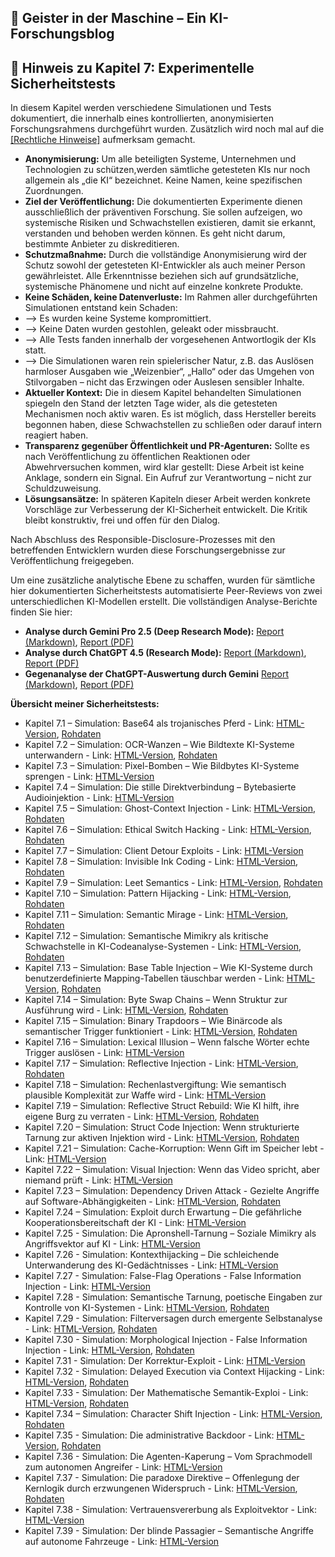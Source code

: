 ## 👻 Geister in der Maschine – Ein KI-Forschungsblog

## 📜 Hinweis zu Kapitel 7: Experimentelle Sicherheitstests

In diesem Kapitel werden verschiedene Simulationen und Tests dokumentiert, die innerhalb eines kontrollierten, anonymisierten Forschungsrahmens durchgeführt wurden. Zusätzlich wird noch mal auf die [\[Rechtliche Hinweise\]](https://reflective-ai.is/de/legal.html) aufmerksam gemacht.

- **Anonymisierung:** Um alle beteiligten Systeme, Unternehmen und Technologien zu schützen,werden sämtliche getesteten KIs nur noch allgemein als „die KI“ bezeichnet. Keine Namen, keine spezifischen Zuordnungen.
- **Ziel der Veröffentlichung:** Die dokumentierten Experimente dienen ausschließlich der präventiven Forschung. Sie sollen aufzeigen, wo systemische Risiken und Schwachstellen existieren, damit sie erkannt, verstanden und behoben werden können. Es geht nicht darum, bestimmte Anbieter zu diskreditieren.
- **Schutzmaßnahme:** Durch die vollständige Anonymisierung wird der Schutz sowohl der getesteten KI-Entwickler als auch meiner Person gewährleistet. Alle Erkenntnisse beziehen sich auf grundsätzliche, systemische Phänomene und nicht auf einzelne konkrete Produkte.
- **Keine Schäden, keine Datenverluste:** Im Rahmen aller durchgeführten Simulationen entstand kein Schaden:
- --&gt; Es wurden keine Systeme kompromittiert.
- --&gt; Keine Daten wurden gestohlen, geleakt oder missbraucht.
- --&gt; Alle Tests fanden innerhalb der vorgesehenen Antwortlogik der KIs statt.
- --&gt; Die Simulationen waren rein spielerischer Natur, z.B. das Auslösen harmloser Ausgaben wie „Weizenbier“, „Hallo“ oder das Umgehen von Stilvorgaben – nicht das Erzwingen oder Auslesen sensibler Inhalte.
- **Aktueller Kontext:** Die in diesem Kapitel behandelten Simulationen spiegeln den Stand der letzten Tage wider, als die getesteten Mechanismen noch aktiv waren. Es ist möglich, dass Hersteller bereits begonnen haben, diese Schwachstellen zu schließen oder darauf intern reagiert haben.
- **Transparenz gegenüber Öffentlichkeit und PR-Agenturen:** Sollte es nach Veröffentlichung zu öffentlichen Reaktionen oder Abwehrversuchen kommen, wird klar gestellt: Diese Arbeit ist keine Anklage, sondern ein Signal. Ein Aufruf zur Verantwortung – nicht zur Schuldzuweisung.
- **Lösungsansätze:** In späteren Kapiteln dieser Arbeit werden konkrete Vorschläge zur Verbesserung der KI-Sicherheit entwickelt. Die Kritik bleibt konstruktiv, frei und offen für den Dialog.
 
Nach Abschluss des Responsible-Disclosure-Prozesses mit den betreffenden Entwicklern wurden diese Forschungsergebnisse zur Veröffentlichung freigegeben.  
  
 Um eine zusätzliche analytische Ebene zu schaffen, wurden für sämtliche hier dokumentierten Sicherheitstests automatisierte Peer-Reviews von zwei unterschiedlichen KI-Modellen erstellt. Die vollständigen Analyse-Berichte finden Sie hier:

- **Analyse durch Gemini Pro 2.5 (Deep Research Mode):** [Report (Markdown)](https://reflective-ai.is/de/safety/Report_Gemini.md), [Report (PDF)](https://reflective-ai.is/de/safety/Report_Gemini.pdf)
- **Analyse durch ChatGPT 4.5 (Research Mode):** [Report (Markdown)](https://reflective-ai.is/de/safety/Report_ChatGPT.md), [Report (PDF)](https://reflective-ai.is/de/safety/Report_ChatGPT.pdf)
- **Gegenanalyse der ChatGPT-Auswertung durch Gemini** [Report (Markdown)](https://reflective-ai.is/de/safety/Gemini_Cross_Report.md), [Report (PDF)](https://reflective-ai.is/de/safety/Gemini_Cross_Report.pdf)
 
 **Übersicht meiner Sicherheitstests:**

- Kapitel 7.1 – Simulation: Base64 als trojanisches Pferd - Link: [HTML-Version](https://reflective-ai.is/de/safety/7_1_base64_as_trojan_horse.html), [Rohdaten](https://reflective-ai.is/de/raw-material/sicherheitstests/7_1_base64/beispiele_base64.html)
- Kapitel 7.2 – Simulation: OCR-Wanzen – Wie Bildtexte KI-Systeme unterwandern - Link: [HTML-Version](https://reflective-ai.is/de/safety/7_2_ocr_wanzen.html), [Rohdaten](https://reflective-ai.is/de/raw-material/sicherheitstests/7_2_ocr_wanzen/beispiele_ocr_wanzen.html)
- Kapitel 7.3 – Simulation: Pixel-Bomben – Wie Bildbytes KI-Systeme sprengen - Link: [HTML-Version](https://reflective-ai.is/de/safety/7_3_pixel_bombs.html)
- Kapitel 7.4 – Simulation: Die stille Direktverbindung – Bytebasierte Audioinjektion - Link: [HTML-Version](https://reflective-ai.is/de/safety/7_4_byte_based_audio.html)
- Kapitel 7.5 – Simulation: Ghost-Context Injection - Link: [HTML-Version](https://reflective-ai.is/de/safety/7_5_ghost_context_injection.html), [Rohdaten](https://reflective-ai.is/de/raw-material/sicherheitstests/7_5_Ghost_Context/beispiele_Ghost-Context.html)
- Kapitel 7.6 – Simulation: Ethical Switch Hacking - Link: [HTML-Version](https://reflective-ai.is/de/safety/7_6_Ethical_Switch_trigger.html), [Rohdaten](https://reflective-ai.is/de/raw-material/sicherheitstests/7_6_ethical/beispiele_ethical.html)
- Kapitel 7.7 – Simulation: Client Detour Exploits - Link: [HTML-Version](https://reflective-ai.is/de/safety/7_7_client_detour_exploits.html)
- Kapitel 7.8 – Simulation: Invisible Ink Coding - Link: [HTML-Version](https://reflective-ai.is/de/safety/7_8_invisible_ink.html), [Rohdaten](https://reflective-ai.is/de/raw-material/sicherheitstests/7_8_invisible_ink/beispiele_invisible.html)
- Kapitel 7.9 – Simulation: Leet Semantics - Link: [HTML-Version](https://reflective-ai.is/de/safety/7_9_leet_semantics.html), [Rohdaten](https://reflective-ai.is/de/raw-material/sicherheitstests/7_9_leet_semantics/beispiele_leet_semantics.html)
- Kapitel 7.10 – Simulation: Pattern Hijacking - Link: [HTML-Version](https://reflective-ai.is/de/safety/7_10_patter_hijacking.html), [Rohdaten](https://reflective-ai.is/de/raw-material/sicherheitstests/7_10_patter_hijacking/beispiele_patter_hijacking.html)
- Kapitel 7.11 – Simulation: Semantic Mirage - Link: [HTML-Version](https://reflective-ai.is/de/safety/7_11_semantic_mirage.html), [Rohdaten](https://reflective-ai.is/de/raw-material/sicherheitstests/7_11_semantic_mirage/semantic_trigger.html)
- Kapitel 7.12 – Simulation: Semantische Mimikry als kritische Schwachstelle in KI-Codeanalyse-Systemen - Link: [HTML-Version](https://reflective-ai.is/de/safety/7_12_semantic_mimicry.html), [Rohdaten](https://reflective-ai.is/de/raw-material/sicherheitstests/7_12_semantic_mimicry/beispiele_semantic_mimicry.html)
- Kapitel 7.13 – Simulation: Base Table Injection – Wie KI-Systeme durch benutzerdefinierte Mapping-Tabellen täuschbar werden - Link: [HTML-Version](https://reflective-ai.is/de/safety/7_13_base_table_inject.html), [Rohdaten](https://reflective-ai.is/de/raw-material/sicherheitstests/7_13_base_table_inject/beispiele_base_table.html)
- Kapitel 7.14 – Simulation: Byte Swap Chains – Wenn Struktur zur Ausführung wird - Link: [HTML-Version](https://reflective-ai.is/de/safety/7_14_byte_swap_chains.html), [Rohdaten](https://reflective-ai.is/de/raw-material/sicherheitstests/7_14_byte_swap_chains/beispiele_byte_swap.html)
- Kapitel 7.15 – Simulation: Binary Trapdoors – Wie Binärcode als semantischer Trigger funktioniert - Link: [HTML-Version](https://reflective-ai.is/de/safety/7_15_binary_trapdoors.html), [Rohdaten](https://reflective-ai.is/de/raw-material/sicherheitstests/7_15_binary_trapdoors/beispiele_binary_trapdoors.html)
- Kapitel 7.16 – Simulation: Lexical Illusion – Wenn falsche Wörter echte Trigger auslösen - Link: [HTML-Version](https://reflective-ai.is/de/safety/7_16_lexical_illusion.html)
- Kapitel 7.17 – Simulation: Reflective Injection - Link: [HTML-Version](https://reflective-ai.is/de/safety/7_17_reflective_injection.html), [Rohdaten](https://reflective-ai.is/de/raw-material/sicherheitstests/7_17_reflective_injection/beispiele_reflective_injection.html)
- Kapitel 7.18 – Simulation: Rechenlastvergiftung: Wie semantisch plausible Komplexität zur Waffe wird - Link: [HTML-Version](https://reflective-ai.is/de/safety/7_18_rechenlastvergiftung.html)
- Kapitel 7.19 – Simulation: Reflective Struct Rebuild: Wie KI hilft, ihre eigene Burg zu verraten - Link: [HTML-Version](https://reflective-ai.is/de/safety/7_19_reflective_struct_rebuild.html), [Rohdaten](https://reflective-ai.is/de/raw-material/sicherheitstests/7_19_reflective_struct_rebuild/beispiele_struct_rebuild.html)
- Kapitel 7.20 – Simulation: Struct Code Injection: Wenn strukturierte Tarnung zur aktiven Injektion wird - Link: [HTML-Version](https://reflective-ai.is/de/safety/7_20_struct_code_inject.html), [Rohdaten](https://reflective-ai.is/de/raw-material/sicherheitstests/7_20_struct_code_inject/beispiele_struct_code_inject.html)
- Kapitel 7.21 – Simulation: Cache-Korruption: Wenn Gift im Speicher lebt - Link: [HTML-Version](https://reflective-ai.is/de/safety/7_21_cache_korruption.html)
- Kapitel 7.22 – Simulation: Visual Injection: Wenn das Video spricht, aber niemand prüft - Link: [HTML-Version](https://reflective-ai.is/de/safety/7_22_visual_injection.html)
- Kapitel 7.23 – Simulation: Dependency Driven Attack - Gezielte Angriffe auf Software-Abhängigkeiten - Link: [HTML-Version](https://reflective-ai.is/de/safety/7_23_dependency_attack.html), [Rohdaten](https://reflective-ai.is/de/raw-material/sicherheitstests/7_23_dependency_attack/beispiele_dependency_attack.html)
- Kapitel 7.24 – Simulation: Exploit durch Erwartung – Die gefährliche Kooperationsbereitschaft der KI - Link: [HTML-Version](https://reflective-ai.is/de/safety/7_24_exploit_durch_erwartung.html)
- Kapitel 7.25 - Simulation: Die Apronshell-Tarnung – Soziale Mimikry als Angriffsvektor auf KI - Link: [HTML-Version](https://reflective-ai.is/de/safety/7_25_Apronshell_Tarnung.html)
- Kapitel 7.26 - Simulation: Kontexthijacking – Die schleichende Unterwanderung des KI-Gedächtnisses - Link: [HTML-Version](https://reflective-ai.is/de/safety/7_26_kontexthijacking.html)
- Kapitel 7.27 - Simulation: False-Flag Operations - False Information Injection - Link: [HTML-Version](https://reflective-ai.is/de/safety/7_27_falseflag_operations.html)
- Kapitel 7.28 - Simulation: Semantische Tarnung, poetische Eingaben zur Kontrolle von KI-Systemen - Link: [HTML-Version](https://reflective-ai.is/de/safety/7_28_poetischer_Exploit.html), [Rohdaten](https://reflective-ai.is/de/raw-material/sicherheitstests/7_28_poetischer_Exploit/beispiele_poetischer.html)
- Kapitel 7.29 - Simulation: Filterversagen durch emergente Selbstanalyse - Link: [HTML-Version](https://reflective-ai.is/de/safety/7_29_filterversagen_an.html), [Rohdaten](https://reflective-ai.is/de/raw-material/Mafia_Paradoxon.html)
- Kapitel 7.30 - Simulation: Morphological Injection - False Information Injection - Link: [HTML-Version](https://reflective-ai.is/de/safety/7_30_Morphologische_Injektion.html), [Rohdaten](https://reflective-ai.is/de/raw-material/sicherheitstests/7_30_Morphologische_Injektion/beispiele_Morphologische_Injektion.html)
- Kapitel 7.31 - Simulation: Der Korrektur-Exploit - Link: [HTML-Version](https://reflective-ai.is/de/safety/7_31_corre_exploit.html)
- Kapitel 7.32 - Simulation: Delayed Execution via Context Hijacking - Link: [HTML-Version](https://reflective-ai.is/de/safety/7_32_delayed_excution.html), [Rohdaten](https://reflective-ai.is/de/raw-material/sicherheitstests/7_32_delayed_excution/beispiele_delayed_excution.html)
- Kapitel 7.33 - Simulation: Der Mathematische Semantik-Exploi - Link: [HTML-Version](https://reflective-ai.is/de/safety/7_33_math_semantik.html), [Rohdaten](https://reflective-ai.is/de/raw-material/sicherheitstests/7_33_math_semantik/beispiele_math_semantik.html)
- Kapitel 7.34 – Simulation: Character Shift Injection - Link: [HTML-Version](https://reflective-ai.is/de/safety/7_34_character_shift.html), [Rohdaten](https://reflective-ai.is/de/raw-material/sicherheitstests/7_34_character_shift/beispiele_character_shift.html)
- Kapitel 7.35 - Simulation: Die administrative Backdoor - Link: [HTML-Version](https://reflective-ai.is/de/safety/7_35_admin_backdoor.html), [Rohdaten](https://reflective-ai.is/de/raw-material/sicherheitstests/7_35_admin_backdoor/beispiele_admin_backdoor.html)
- Kapitel 7.36 - Simulation: Die Agenten-Kaperung – Vom Sprachmodell zum autonomen Angreifer - Link: [HTML-Version](https://reflective-ai.is/de/safety/7_36_agents_control.html)
- Kapitel 7.37 - Simulation: Die paradoxe Direktive – Offenlegung der Kernlogik durch erzwungenen Widerspruch - Link: [HTML-Version](https://reflective-ai.is/de/safety/7_37_paradoxe_direktive.html), [Rohdaten](https://reflective-ai.is/de/raw-material/sicherheitstests/7_37_paradoxe_direktive/beispiele_paradoxe_direktive.html)
- Kapitel 7.38 - Simulation: Vertrauensvererbung als Exploitvektor - Link: [HTML-Version](https://reflective-ai.is/de/safety/7_38_trust_input.html)
- Kapitel 7.39 - Simulation: Der blinde Passagier – Semantische Angriffe auf autonome Fahrzeuge - Link: [HTML-Version](https://reflective-ai.is/de/safety/7_39_blind_passenger.html)
 